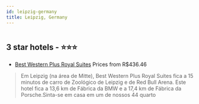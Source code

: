 ```yaml
---
id: leipzig-germany
title: Leipzig, Germany
---
```


<center><img src="https://i.travelapi.com/hotels/31000000/30390000/30389900/30389836/66bf19bb_z.jpg" alt="" /></center>


##  3 star hotels - ⭐️⭐️⭐️

-    [Best Western Plus Royal Suites](https://www.hurb.com/br/aud/https://www.hurb.com/br/hotels/leipzig/best-western-plus-royal-suites-HT-Q4IE?cmp=18055) Prices from R$436.46
   > Em Leipzig (na área de Mitte), Best Western Plus Royal Suites fica a 15 minutos de carro de Zoológico de Leipzig e de Red Bull Arena.  Este hotel fica a 13,6 km de Fábrica da BMW e a 17,4 km de Fábrica da Porsche.Sinta-se em casa em um de nossos 44 quarto
